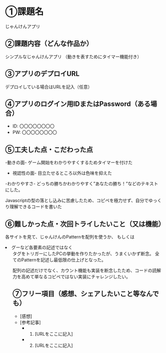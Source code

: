 # ①課題名
じゃんけんアプリ

## ②課題内容（どんな作品か）
シンプルなじゃんけんアプリ
（動きを表すためにタイマー機能付き）

## ③アプリのデプロイURL
デプロイしている場合はURLを記入（任意）

## ④アプリのログイン用IDまたはPassword（ある場合）
- ID: 〇〇〇〇〇〇〇〇
- PW: 〇〇〇〇〇〇〇〇

## ⑤工夫した点・こだわった点
-動きの面- 
    ゲーム開始をわかりやすくするためタイマーを付けた

- 視認性の面-
     目立たせるところ以外は色味を抑えた

-わかりやすさ-
    どっちの勝ちかわかりやすく”あなたの勝ち！”などのテキストにした。

Javascriptの型の落とし込みに苦慮したため、コピペを極力せず、自分でゆっくり理解できるコードを書いた

## ⑥難しかった点・次回トライしたいこと（又は機能）
各サイトを見て、じゃんけんのPatternを配列を使うか、
もしくは<li>グーなど各要素の記述ではなく<ul>タグをトリガーにしたPCの挙動を作りたかったが、うまくいかず断念。
全てのPatternを記述し最低限の仕上げとなった。

配列の記述だけでなく、カウント機能も実装を断念したため、コードの読解力を高めて単なるコピペではない実装にチャレンジしたい。


## ⑦フリー項目（感想、シェアしたいこと等なんでも）
- [感想]
- [参考記事]
  - 1. [URLをここに記入]
  - 2. [URLをここに記入]
